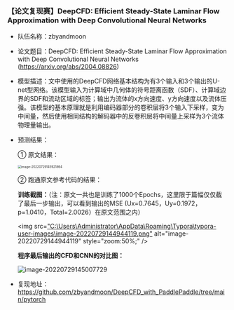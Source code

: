 ### 【论文复现赛】DeepCFD: Efficient Steady-State Laminar Flow Approximation with Deep Convolutional Neural Networks

* 队伍名称：zbyandmoon

* 论文题目：DeepCFD: Efficient Steady-State Laminar Flow Approximation with Deep Convolutional Neural Networks (https://arxiv.org/abs/2004.08826)

* 模型描述：文中使用的DeepCFD网络基本结构为有3个输入和3个输出的U-net型网络。该模型输入为计算域中几何体的符号距离函数（SDF）、计算域边界的SDF和流动区域的标签；输出为流体的x方向速度、y方向速度以及流体压强。该模型的基本原理就是利用编码器部分的卷积层将3个输入下采样，变为中间量，然后使用相同结构的解码器中的反卷积层将中间量上采样为3个流体物理量输出。

* 预测结果：

  ① 原文结果：

  <img src="C:\Users\Administrator\AppData\Roaming\Typora\typora-user-images\image-20220729145921864.png" alt="image-20220729145921864" style="zoom:50%;" />

  ② 跑通原文参考代码的结果：

  **训练截图：**（注：原文一共也是训练了1000个Epochs，这里限于篇幅仅仅截了最后一步输出，可以看到输出的MSE (Ux=0.7645，Uy=0.1972，p=1.0410，Total=2.0026）在原文范围之内）

  <img src=["C:\Users\Administrator\AppData\Roaming\Typora\typora-user-images\image-20220729144944119.png"](https://github.com/zbyandmoon/DeepCFD_with_PaddlePaddle/blob/main/pytorch/Run/%E8%AE%AD%E7%BB%83%E6%88%AA%E5%9B%BE.png) alt="image-20220729144944119" style="zoom:50%;" />

  **程序最后输出的CFD和CNN的对比图：**

  ![image-20220729145007729](C:\Users\Administrator\AppData\Roaming\Typora\typora-user-images\image-20220729145007729.png)

  

* 复现地址：https://github.com/zbyandmoon/DeepCFD_with_PaddlePaddle/tree/main/pytorch
